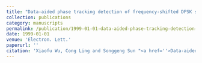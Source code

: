 ```yaml
---
title: "Data-aided phase tracking detection of frequency-shifted DPSK signals with baseband frequency-drift compensation"
collection: publications
category: manuscripts
permalink: /publication/1999-01-01-data-aided-phase-tracking-detection-of-frequency-shifted-dpsk-signals-with-baseband-frequency-drift-compensation
date: 1999-01-01
venue: 'Electron. Lett.'
paperurl: ''
citation: 'Xiaofu Wu, Cong Ling and Songgeng Sun "<a href=''>Data-aided phase tracking detection of frequency-shifted DPSK signals with baseband frequency-drift compensation</a>", Electron. Lett., vol.35, no.15, pp. 1222-1223, July 1999.'
---
```


